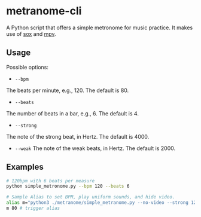 
# metranome-cli

A Python script that offers a simple metronome for music practice. It makes use of [sox](https://sox.sourceforge.net) and [mpv](https://mpv.io/).

## Usage

Possible options:
* `--bpm`

The beats per minute, e.g., 120. The default is 80.
* `--beats`
  
The number of beats in a bar, e.g., 6. The default is 4.
* `--strong`

The note of the strong beat, in Hertz. The default is 4000.

* `--weak`
The note of the weak beats, in Hertz. The default is 2000.

## Examples 

```bash
# 120bpm with 6 beats per measure
python simple_metronome.py --bpm 120 --beats 6

# Sample Alias to set BPM, play uniform sounds, and hide video.
alias m="python3 ./metranome/simple_metranome.py --no-video --strong 1200 --weak 1200 --bpm"
m 80 # trigger alias
```

